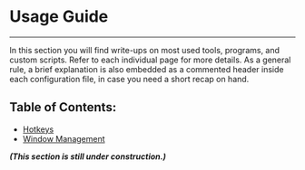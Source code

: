# Usage Guide
---

In this section you will find write-ups on most used tools, programs, and custom scripts.
Refer to each individual page for more details.
As a general rule, a brief explanation is also embedded as a commented header inside each configuration file, in case
you need a short recap on hand.

## Table of Contents:

* [Hotkeys](../Hotkeys)
* [Window Management](../WindowManagement)

***(This section is still under construction.)***
